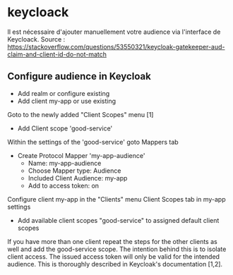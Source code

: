 # keycloack

Il est nécessaire d'ajouter manuellement votre audience via l'interface de Keycloack.
Source : https://stackoverflow.com/questions/53550321/keycloak-gatekeeper-aud-claim-and-client-id-do-not-match

## Configure audience in Keycloak
- Add realm or configure existing
- Add client my-app or use existing

Goto to the newly added "Client Scopes" menu [1]
- Add Client scope 'good-service'

Within the settings of the 'good-service' goto Mappers tab
- Create Protocol Mapper 'my-app-audience' 
  - Name: my-app-audience
  - Choose Mapper type: Audience
  - Included Client Audience: my-app
  - Add to access token: on

Configure client my-app in the "Clients" menu
Client Scopes tab in my-app settings
- Add available client scopes "good-service" to assigned default client scopes

If you have more than one client repeat the steps for the other clients as well and add the good-service scope. 
The intention behind this is to isolate client access. The issued access token will only be valid for the intended audience.
This is thoroughly described in Keycloak's documentation [1,2].